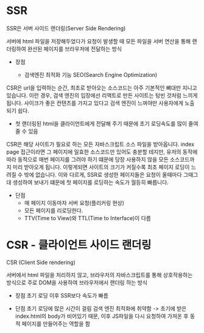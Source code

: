 # SSR

SSR은 서버 사이드 랜더링(Server Side Rendering)

서버에 html 파일을 저장해두었다가 요청이 발생할 때 모든 파일을 서버 연산을 통해 랜더링하여 완선된 페이지를 브라우저에 전달하는 방식

- 장점

  - 검색엔진 최적화 기능 SEO(Search Engine Optimization)

CSR은 url을 입력하는 순간, 최초로 받아오는 소스코드는 아주 기본적인 뼈대만 지니고 있습니다.
이런 경우, 검색 엔진의 입장에선 리액트로 만든 사이트는 텅빈 것처럼 느끼게 됩니다.
사이크가 좋은 컨텐츠를 가지고 있다고 검색 엔진이 느껴야만 사용자에게 노출되기 쉽다.

- 첫 랜더링된 html을 클라이언트에게 전달해 주기 때문에 초기 로딩속도를 많이 줄여줄 수 있음

CSR은 해당 사이트가 필요로 하는 모든 자바스크립트 소스 파일을 받아옵니다. index page 접근이라면
그 페이지에 일효한 소스코드만 있어도 충분할 테지만, 유저의 동작에 따라 동적으로 매번 페이지를 그려야 하기
떄문에 당장 사용하지 않을 모든 소스코드까지 미리 받아오게 됩니다. 이렇게되면 사이트의 크기가 커질수록
최초 페이지 로딩이 느려질 수 밖에 없습니다. 이와 다르게, SSR로 생성한 페이지들은 요청이 올때마다
그때그대 생성하여 보내기 떄문에 첫 페이지를 로딩하는 속도가 월등히 빠릅니다.

- 단점
  - 매 페이지 이동마자 서버 요청(플리커링 현상)
  - 모든 페이지를 리로딩한다.
  - TTV(Time to View)와 TTL(Time to Interface)이 다름

# CSR - 클라이언트 사이드 랜더링

CSR (Client Side rendering)

서버에서 html 파일을 처리하지 않고, 브라우저의 자바스크립트를 통해 상호작용하는 방식으로 주로 DOM을 사용하여 브라우저에서 랜더링 하는 방식

- 장점
  초기 로딩 이후 SSR보다 속도가 빠름

- 단점
  초기 로딩에 많은 시간이 걸림
  검색 엔진 최적화에 취약함 -> 초기에 받은 index.html의 body가 비어있기 때문, 이후 JS파일을 다시 요청하여 가져온 후 동적 페이지를 만들어주는 역할을 함
